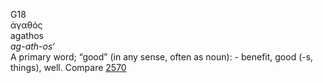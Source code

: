<body>
  <p>G18<br>  ἀγαθός  <br> agathos  <br><i>ag-ath-os‘ </i><br>A primary word; “good” (in any sense, often as noun): - benefit, good (-s, things), well. Compare <a href="g2570.htm">2570</a> <br></p>
 </body>